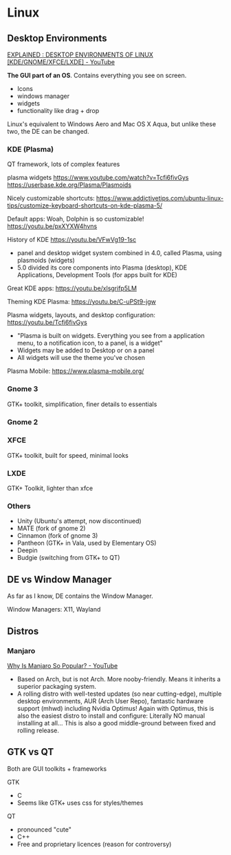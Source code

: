 # Linux
## Desktop Environments
[EXPLAINED : DESKTOP ENVIRONMENTS OF LINUX \[KDE/GNOME/XFCE/LXDE\] \- YouTube](https://www.youtube.com/watch?v=SlmgwHAXgB4&feature=youtu.be)

**The GUI part of an OS**. Contains everything you see on screen.
- Icons
- windows manager
- widgets
- functionality like drag + drop

Linux's equivalent to Windows Aero and Mac OS X Aqua, but unlike these two, the DE can be changed.

### KDE (Plasma)
QT framework, lots of complex features

plasma widgets
https://www.youtube.com/watch?v=Tcfi6fivGys
https://userbase.kde.org/Plasma/Plasmoids

Nicely customizable shortcuts: https://www.addictivetips.com/ubuntu-linux-tips/customize-keyboard-shortcuts-on-kde-plasma-5/

Default apps: Woah, Dolphin is so customizable! https://youtu.be/pxXYXW4hvns

History of KDE https://youtu.be/VFwVg19-1sc
- panel and desktop widget system combined in 4.0, called Plasma, using plasmoids (widgets)
- 5.0 divided its core components into Plasma (desktop), KDE Applications, Development Tools (for apps built for KDE)

Great KDE apps: https://youtu.be/xlsgrifp5LM

Theming KDE Plasma: https://youtu.be/C-uPSt9-jgw

Plasma widgets, layouts, and desktop configuration: https://youtu.be/Tcfi6fivGys
- "Plasma is built on widgets. Everything you see from a application menu, to a notification icon, to a panel, is a widget"
- Widgets may be added to Desktop or on a panel
- All widgets will use the theme you've chosen

Plasma Mobile: https://www.plasma-mobile.org/

### Gnome 3
GTK+ toolkit, simplification, finer details to essentials

### Gnome 2

### XFCE
GTK+ toolkit, built for speed, minimal looks

### LXDE
GTK+ Toolkit, lighter than xfce

### Others
- Unity (Ubuntu's attempt, now discontinued)
- MATE (fork of gnome 2)
- Cinnamon (fork of gnome 3)
- Pantheon (GTK+ in Vala, used by Elementary OS)
- Deepin
- Budgie (switching from GTK+ to QT)

## DE vs Window Manager
As far as I know, DE contains the Window Manager.

Window Managers: X11, Wayland

## Distros
### Manjaro
[Why Is Manjaro So Popular? \- YouTube](https://www.youtube.com/watch?v=UGHTAYMX8T8&feature=youtu.be)
- Based on Arch, but is not Arch. More nooby-friendly. Means it inherits a superior packaging system.
- A rolling distro with well-tested updates (so near cutting-edge), multiple desktop environments, AUR (Arch User Repo), fantastic hardware support (mhwd) including Nvidia Optimus!  Again with Optimus, this is also the easiest distro to install and configure:  Literally NO manual installing at all...
This is also a good middle-ground between fixed and rolling release.

## GTK vs QT
Both are GUI toolkits + frameworks

GTK
- C
- Seems like GTK+ uses css for styles/themes

QT
- pronounced "cute"
- C++
- Free and proprietary licences (reason for controversy)